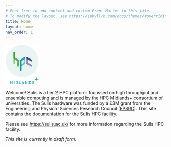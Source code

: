 ```yaml
---
# Feel free to add content and custom Front Matter to this file.
# To modify the layout, see https://jekyllrb.com/docs/themes/#overriding-theme-defaults
title: Home
layout: home
nav_order: 1
---
```


![](assets/images/hpc-midplus-logo.png)

Welcome! Sulis is a tier 2 HPC platform focussed on high throughput and ensemble computing and is managed by the HPC Midlands+ consortium of universities. The Sulis hardware was funded by a £3M grant from the Engineering and Physical Sciences Research Council ([EPSRC](https://epsrc.ukri.org/)).  This site contains the documentation for the Sulis HPC facility. 

Please see https://sulis.ac.uk/ for more information regarding the Sulis HPC facility..

*This site is currently in draft form.*
